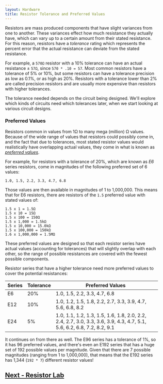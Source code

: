 ```yaml
---
layout: Hardware
title: Resistor Tolerance and Preferred Values
---
```


Resistors are mass produced components that have slight variances from one to another. These variances effect how much resistance they actually have, which can vary up to a certain amount from their stated resistance. For this reason, resistors have a _tolerance_ rating which represents the percent error that the actual resistance can deviate from the stated resistance.

For example, a `570Ω` resistor with a 10% tolerance can have an actual resistance ± `57Ω`, since `570 * .10 = 57`. Most common resistors have a tolerance of 5% or 10%, but some resistors can have a tolerance precision as low as 0.1%, or as high as 20%. Resistors with a tolerance lower than 2% are called precision resistors and are usually more expensive than resistors with higher tolerances.

The tolerance needed depends on the circuit being designed. We'll explore which kinds of circuits need which tolerances later, when we start looking at various circuit designs.

### Preferred Values

Resistors common in values from 1Ω to many mega (million) Ω values. Because of the wide range of values that resistors could possibly come in, and the fact that due to tolerances, most stated resistor values would realistically have overlapping actual values, they come in what is known as [_preferred values_](https://en.wikipedia.org/wiki/Preferred_number#E-series). 

For example, for resistors with a tolerance of 20%, which are known as _E6_ series resistors, come in magnitudes of the following preferred set of 6 values:

```
1.0, 1.5, 2.2, 3.3, 4.7, 6.8
```

Those values are then available in magnitudes of 1 to 1,000,000. This means that for E6 resistors, there are resistors of the `1.5` preferred value with stated values of:

```
1.5 x 1 = 1.5Ω
1.5 x 10 = 15Ω
1.5 x 100 = 150Ω
1.5 x 1,000 = 1.5kΩ
1.5 x 10,000 = 15.0kΩ
1.5 x 100,000 = 150kΩ
1.6 x 1,000,000 = 1.5MΩ
```

These preferred values are designed so that each resistor series have actual values (accounting for tolerances) that will slightly overlap with each other, so the range of possible resistances are covered with the fewest possible components.

Resistor series that have a higher tolerance need more preferred values to cover the potential resistances:

| Series | Tolerance | Preferred Values |
|--------|-----------|------------------|
| E6     | 20%       | 1.0, 1.5, 2.2, 3.3, 4.7, 6.8 |
| E12    | 10%       | 1.0, 1.2, 1.5, 1.8, 2.2, 2.7, 3.3, 3.9, 4.7, 5.6, 6.8, 8.2 |
| E24    | 5%        | 1.0, 1.1, 1.2, 1.3, 1.5, 1.6, 1.8, 2.0, 2.2, 2.4, 2.7, 3.0, 3.3, 3.6, 3.9, 4.3, 4.7, 5.1, 5.6, 6.2, 6.8, 7.2, 8.2, 9.1 |

<!--| E96    | 1%        | 1.00, 1.02, 1.05, 1.07, 1.10, 1.13, 1.15, 1.18, 1.21, 1.24, 1.27, 1.30, 1.33, 1.37, 1.40, 1.43, 1.47, 1.50, 1.54, 1.58, 1.62, 1.65, 1.69, 1.74, 1.78, 1.82, 1.87, 1.91, 1.96, 2.00, 2.05, 2.10, 2.15, 2.21, 2.26, 2.32, 2.37, 2.43, 2.49, 2.55, 2.61, 2.67, 2.74, 2.80, 2.87, 2.94, 3.01, 3.09, 3.16, 3.24, 3.32, 3.40, 3.48, 3.57, 3.65, 3.74, 3.83, 3.92, 4.02, 4.12, 4.22, 4.32, 4.42, 4.53, 4.64, 4.75, 4.87, 4.99, 5.11, 5.23, 5.36, 5.49, 5.62, 5.76, 5.90, 6.04, 6.19, 6.34, 6.49, 6.65, 6.81, 6.98, 7.15, 7.32, 7.50, 7.68, 7.87, 8.06, 8.25, 8.45, 8.66, 8.87, 9.09, 9.31, 9.53, 9.76 |-->

It continues on from there as well. The E96 series has a tolerance of 1%, so it has 96 preferred values, and there's even an E192 series that has a huge set of 192 possible values per magnitude. Given that there are 7 possible magnitudes (ranging from 1 to 1,000,000), that means that the E192 series has 1,344 (`192 * 7`) different resistor values!


## [Next - Resistor Lab](../Resistor_Lab)
